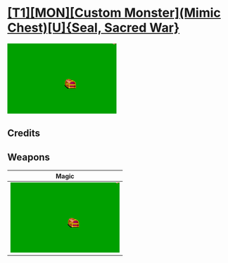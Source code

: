 # [\[T1\]\[MON\]\[Custom Monster\]\(Mimic Chest\)\[U\]{Seal, Sacred War}](../%5BT1%5D%5BMON%5D%5BCustom%20Monster%5D(Mimic%20Chest)%5BU%5D%7BSeal,%20Sacred%20War%7D)

<img src="./6.%20Magic/Magic_000.png" alt="[T1][MON][Custom Monster](Mimic Chest)[U]{Seal, Sacred War} standing" />

## Credits



## Weapons


|Magic |
|  :---: |
| <img alt="Magic animation" src="./6.%20Magic/Magic.gif" /> |
